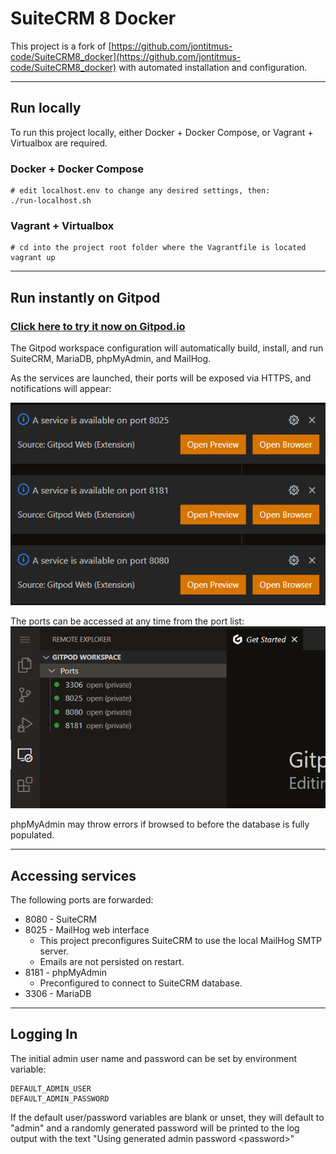 # SuiteCRM 8 Docker

This project is a fork of [https://github.com/jontitmus-code/SuiteCRM8_docker](https://github.com/jontitmus-code/SuiteCRM8_docker) with automated installation and configuration.

---

## Run locally

To run this project locally, either Docker + Docker Compose, or Vagrant + Virtualbox are required.

### Docker + Docker Compose
    # edit localhost.env to change any desired settings, then:
    ./run-localhost.sh


### Vagrant + Virtualbox
    # cd into the project root folder where the Vagrantfile is located
    vagrant up
---
## Run instantly on Gitpod

### [Click here to try it now on Gitpod.io](https://gitpod.io/#https://github.com/wilj/SuiteCRM8_docker)

The Gitpod workspace configuration will automatically build, install, and run SuiteCRM, MariaDB, phpMyAdmin, and MailHog.

As the services are launched, their ports will be exposed via HTTPS, and notifications will appear:

![Open port notifications](docs/images/suitecrm-gitpod-ports-screenshot.png)

The ports can be accessed at any time from the port list:
![Open port list](docs/images/suitecrm-gitpod-ports-list-screenshot.png)

phpMyAdmin may throw errors if browsed to before the database is fully populated.

---

## Accessing services

The following ports are forwarded:

* 8080 - SuiteCRM
* 8025 - MailHog web interface
  * This project preconfigures SuiteCRM to use the local MailHog SMTP server.
  * Emails are not persisted on restart.
* 8181 - phpMyAdmin
  * Preconfigured to connect to SuiteCRM database.
* 3306 - MariaDB

---

## Logging In

The initial admin user name and password can be set by environment variable:

    DEFAULT_ADMIN_USER
    DEFAULT_ADMIN_PASSWORD

If the default user/password variables are blank or unset, they will default to "admin" and a randomly generated password will be printed to the log output with the text "Using generated admin password \<password\>"
